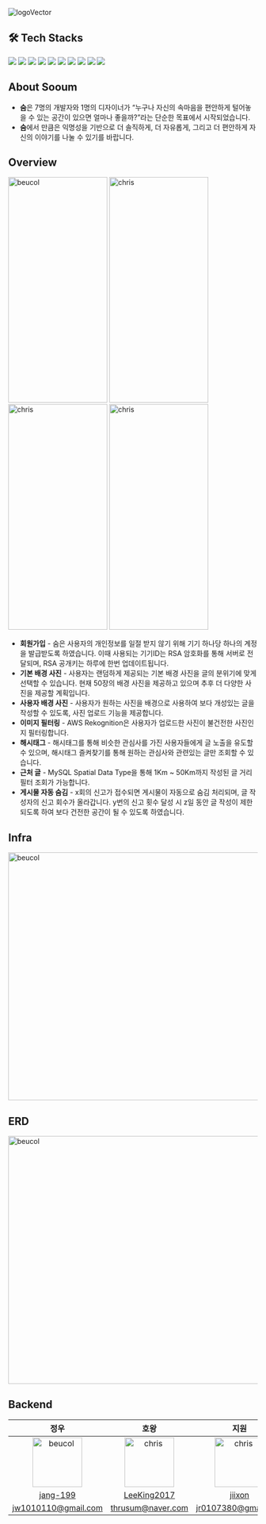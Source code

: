 ![logoVector](https://github.com/user-attachments/assets/154eb669-a1e3-47df-bf3c-88a45d9064ee)


## 🛠 Tech Stacks
<div>
    <img src="https://img.shields.io/badge/JAVA-007396?style=flat-square&logo=java&logoColor=white">
    <img src="https://img.shields.io/badge/Gradle-02303A?style=flat-square&logo=Gradle&logoColor=white"/>
    <img src="https://img.shields.io/badge/Spring-6DB33F?style=flat-square&logo=Spring&logoColor=white"/>
    <img src="https://img.shields.io/badge/Spring Boot-6DB33F?style=flat-square&logo=Spring Boot&logoColor=white"/>
    <img src="https://img.shields.io/badge/Spring Security-6DB33F?style=flat-square&logo=Spring Security&logoColor=white"/>
    <img src="https://img.shields.io/badge/JUnit5-25A162?style=flat-square&logo=JUnit5&logoColor=white"/>
    <img src="https://img.shields.io/badge/MySQL-4479A1?style=flat-square&logo=MySQL&logoColor=white"/>
    <img src="https://img.shields.io/badge/Redis-DC382D?style=flat-square&logo=Redis&logoColor=white"/>
    <img src="https://img.shields.io/badge/ApacheJmeter-D22128?style=flat-square&logo=ApacheJmeter&logoColor=white"/>
    <img src="https://img.shields.io/badge/githubactions-2088FF?style=flat-square&logo=githubactions&logoColor=white"/>
</div>

## About Sooum

- **숨**은 7명의 개발자와 1명의 디자이너가 “누구나 자신의 속마음을 편안하게 털어놓을 수 있는 공간이 있으면 얼마나 좋을까?”라는 단순한 목표에서 시작되었습니다.  
- **숨**에서 만큼은 익명성을 기반으로 더 솔직하게, 더 자유롭게, 그리고 더 편안하게 자신의 이야기를 나눌 수 있기를 바랍니다.


## Overview

<img src="https://github.com/user-attachments/assets/258fc717-bbdc-4fa3-9e7a-de94d4c91a8a" alt="beucol" width="200" height="455"> <img src="https://github.com/user-attachments/assets/e3a01e21-3cae-4edd-813e-773af88fc932" alt="chris" width="200" height="455"> <img src="https://github.com/user-attachments/assets/72943d0d-6603-4ede-9a64-1e4c153f2a87" alt="chris" width="200" height="455"> <img src="https://github.com/user-attachments/assets/0b335387-cce6-4aa4-ba9f-dbada86734bf" alt="chris" width="200" height="455">

* **회원가입** - 숨은 사용자의 개인정보를 일절 받지 않기 위해 기기 하나당 하나의 계정을 발급받도록 하였습니다. 이때 사용되는 기기ID는 RSA 암호화를 통해 서버로 전달되며, RSA 공개키는 하루에 한번 업데이트됩니다.
* **기본 배경 사진** - 사용자는 랜덤하게 제공되는 기본 배경 사진을 글의 분위기에 맞게 선택할 수 있습니다. 현재 50장의 배경 사진을 제공하고 있으며 추후 더 다양한 사진을 제공할 계획입니다.
* **사용자 배경 사진** - 사용자가 원하는 사진을 배경으로 사용하여 보다 개성있는 글을 작성할 수 있도록, 사진 업로드 기능을 제공합니다.
* **이미지 필터링** - AWS Rekognition은 사용자가 업로드한 사진이 불건전한 사진인지 필터링합니다.
* **해시태그** - 해시태그를 통해 비슷한 관심사를 가진 사용자들에게 글 노출을 유도할 수 있으며, 해시태그 즐켜찾기를 통해 원하는 관심사와 관련있는 글만 조회할 수 있습니다.
* **근처 글** - MySQL Spatial Data Type을 통해 1Km ~ 50Km까지 작성된 글 거리 필터 조회가 가능합니다.
* **게시물 자동 숨김** - x회의 신고가 접수되면 게시물이 자동으로 숨김 처리되며, 글 작성자의 신고 회수가 올라갑니다. y번의 신고 횟수 달성 시 z일 동안 글 작성이 제한되도록 하여 보다 건전한 공간이 될 수 있도록 하였습니다.

## Infra
<img src="https://github.com/user-attachments/assets/e146fe73-6cca-4c53-9498-8e3403a23572" alt="beucol" width="1000" height="500">

## ERD
<img src="https://github.com/user-attachments/assets/fdd52ffe-d762-45ab-8476-523a908d9cd6" alt="beucol" width="1000" height="500">



## Backend

|정우|호왕|지원|
|:-:|:--:|:--:|
|<img src="https://avatars.githubusercontent.com/u/68003036?v=4" alt="beucol" width="100" height="100">|<img src="https://avatars.githubusercontent.com/u/114158271?v=4" alt="chris" width="100" height="100">|<img src="https://avatars.githubusercontent.com/u/108799865?v=4" alt="chris" width="100" height="100">|
|[jang-199](https://github.com/jang-199)|[LeeKing2017](https://github.com/LeeKing2017)|[jiixon](https://github.com/jiixon)|
|jw1010110@gmail.com|thrusum@naver.com|jr0107380@gmail.com|
